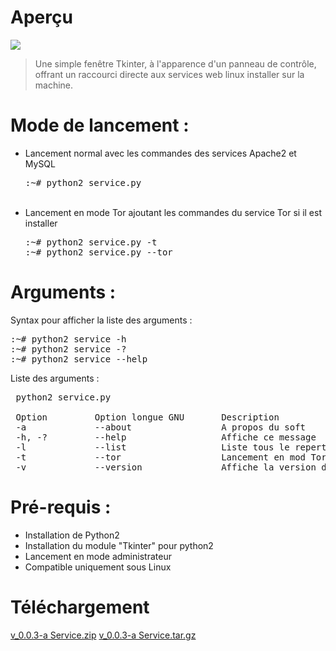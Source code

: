 # Aperçu

<img src='https://raw.githubusercontent.com/Tracks12/CustomServiceCommand/master/ihm.png' />

> Une simple fenêtre Tkinter, à l'apparence d'un panneau de contrôle, offrant un raccourci directe aux services web linux installer sur la machine.

# Mode de lancement :
<ul>
  <li>
    Lancement normal avec les commandes des services Apache2 et MySQL
    <pre>:~# python2 service.py</pre>
  </li><br />
  <li>
    Lancement en mode Tor ajoutant les commandes du service Tor si il est installer
    <pre>:~# python2 service.py -t
:~# python2 service.py --tor</pre>
  </li>
</ul>

# Arguments :
Syntax pour afficher la liste des arguments :
<pre>:~# python2 service -h
:~# python2 service -?
:~# python2 service --help</pre>

Liste des arguments :
<pre> python2 service.py

 Option         Option longue GNU       Description
 -a             --about                 A propos du soft
 -h, -?         --help                  Affiche ce message
 -l             --list                  Liste tous le repertoire du serveur
 -t             --tor                   Lancement en mod Tor
 -v             --version               Affiche la version du soft</pre>

# Pré-requis :
<ul>
  <li>Installation de Python2</li>
  <li>Installation du module "Tkinter" pour python2</li>
  <li>Lancement en mode administrateur</li>
  <li>Compatible uniquement sous Linux</li>
</ul>

# Téléchargement
<a href="https://github.com/Tracks12/service.py/archive/0.0.4-a.zip">v_0.0.3-a Service.zip</a>
<a href="https://github.com/Tracks12/service.py/archive/0.0.4-a.tar.gz">v_0.0.3-a Service.tar.gz</a>

